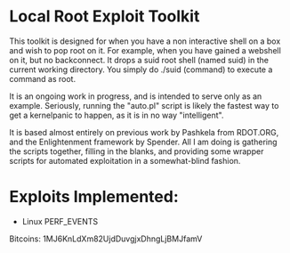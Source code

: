 Local Root Exploit Toolkit
=========

This toolkit is designed for when you have a non interactive shell on a 
box and wish to pop root on it. For example, when you have gained a 
webshell on it, but no backconnect. It drops a suid root shell (named 
suid) in the current working directory. You simply do ./suid (command) 
to execute a command as root.

It is an ongoing work in progress, and is intended to serve only as an 
example. Seriously, running the "auto.pl" script is likely the fastest 
way to get a kernelpanic to happen, as it is in no way "intelligent".

It is based almost entirely on previous work by Pashkela from RDOT.ORG,
and the Enlightenment framework by Spender. All I am doing is gathering
the scripts together, filling in the blanks, and providing some wrapper
scripts for automated exploitation in a somewhat-blind fashion.

Exploits Implemented:
======

* Linux PERF_EVENTS 

Bitcoins: 1MJ6KnLdXm82UjdDuvgjxDhngLjBMJfamV

